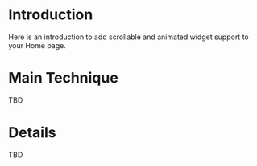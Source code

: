 # Introduction #

Here is an introduction to add scrollable and animated widget support to your Home page.

# Main Technique #

TBD

# Details #

TBD